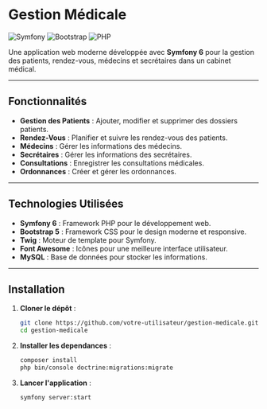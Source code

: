 # Gestion Médicale

![Symfony](https://img.shields.io/badge/Symfony-7.x-blue)
![Bootstrap](https://img.shields.io/badge/Bootstrap-5.x-purple)
![PHP](https://img.shields.io/badge/PHP-8.x-green)

Une application web moderne développée avec **Symfony 6** pour la gestion des patients, rendez-vous, médecins et secrétaires dans un cabinet médical.

---

## Fonctionnalités

- **Gestion des Patients** : Ajouter, modifier et supprimer des dossiers patients.
- **Rendez-Vous** : Planifier et suivre les rendez-vous des patients.
- **Médecins** : Gérer les informations des médecins.
- **Secrétaires** : Gérer les informations des secrétaires.
- **Consultations** : Enregistrer les consultations médicales.
- **Ordonnances** : Créer et gérer les ordonnances.

---

## Technologies Utilisées

- **Symfony 6** : Framework PHP pour le développement web.
- **Bootstrap 5** : Framework CSS pour le design moderne et responsive.
- **Twig** : Moteur de template pour Symfony.
- **Font Awesome** : Icônes pour une meilleure interface utilisateur.
- **MySQL** : Base de données pour stocker les informations.

---

## Installation

1. **Cloner le dépôt** :
   ```bash
   git clone https://github.com/votre-utilisateur/gestion-medicale.git
   cd gestion-medicale
   
1. **Installer les dependances** :
   ```bash
   composer install
   php bin/console doctrine:migrations:migrate

3. **Lancer l'application** :
   ```bash
   symfony server:start
   
